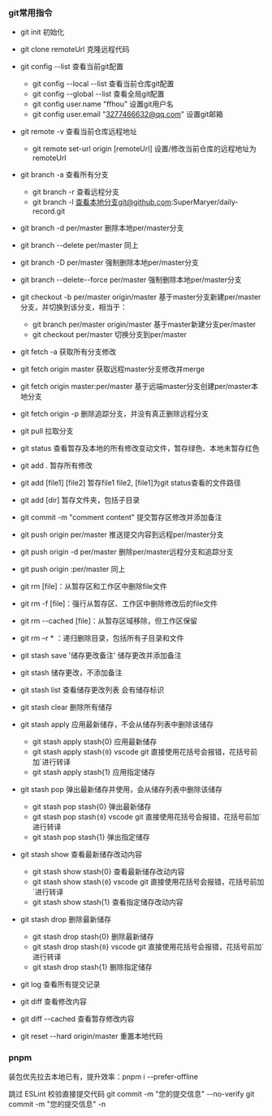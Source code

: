 ### git常用指令
- git init 初始化
- git clone remoteUrl 克隆远程代码


- git config --list 查看当前git配置
    + git config --local --list 查看当前仓库git配置
    + git config --global --list 查看全局git配置
    + git config user.name "ffhou" 设置git用户名
    + git config user.email "3277466632@qq.com" 设置git邮箱


- git remote -v 查看当前仓库远程地址
    + git remote set-url origin [remoteUrl] 设置/修改当前仓库的远程地址为remoteUrl


- git branch -a 查看所有分支
    + git branch -r 查看远程分支
    + git branch -l 查看本地分支git@github.com:SuperMaryer/daily-record.git
- git branch -d per/master 删除本地per/master分支
- git branch --delete per/master 同上
- git branch -D per/master 强制删除本地per/master分支
- git branch --delete--force per/master 强制删除本地per/master分支


- git checkout -b per/master origin/master 基于master分支新建per/master分支，并切换到该分支，相当于：
  + git branch per/master origin/master 基于master新建分支per/master
  + git checkout per/master 切换分支到per/master


- git fetch -a 获取所有分支修改
- git fetch origin master 获取远程master分支修改并merge
- git fetch origin master:per/master 基于远端master分支创建per/master本地分支
- git fetch origin -p 删除追踪分支，并没有真正删除远程分支


- git pull 拉取分支


- git status 查看暂存及本地的所有修改变动文件，暂存绿色、本地未暂存红色
- git add . 暂存所有修改
- git add [file1] [file2] 暂存file1 file2, [file1]为git status查看的文件路径
- git add [dir] 暂存文件夹，包括子目录


- git commit -m "comment content" 提交暂存区修改并添加备注


- git push origin per/master 推送提交内容到远程per/master分支
- git push origin -d per/master 删除per/master远程分支和追踪分支
- git push origin :per/master 同上

- git rm [file]：从暂存区和工作区中删除file文件
- git rm -f [file]：强行从暂存区、工作区中删除修改后的file文件
- git rm --cached [file]：从暂存区域移除，但工作区保留
- git rm –r * ：递归删除目录，包括所有子目录和文件


- git stash save '储存更改备注' 储存更改并添加备注
- git stash 储存更改，不添加备注
- git stash list 查看储存更改列表 会有储存标识
- git stash clear 删除所有储存

- git stash apply 应用最新储存，不会从储存列表中删除该储存
    + git stash apply stash{0} 应用最新储存
    + git stash apply stash`{0`} vscode git 直接使用花括号会报错，花括号前加`进行转译
    + git stash apply stash{1} 应用指定储存

- git stash pop 弹出最新储存并使用，会从储存列表中删除该储存
    + git stash pop stash{0} 弹出最新储存
    + git stash pop stash`{0`} vscode git 直接使用花括号会报错，花括号前加`进行转译
    + git stash pop stash{1} 弹出指定储存

- git stash show 查看最新储存改动内容
    + git stash show stash{0} 查看最新储存改动内容
    + git stash show stash`{0`} vscode git 直接使用花括号会报错，花括号前加`进行转译
    + git stash show stash{1} 查看指定储存改动内容

- git stash drop 删除最新储存
    + git stash drop stash{0} 删除最新储存
    + git stash drop stash`{0`} vscode git 直接使用花括号会报错，花括号前加`进行转译
    + git stash drop stash{1} 删除指定储存


- git log 查看所有提交记录


- git diff 查看修改内容
- git diff --cached 查看暂存修改内容


- git reset --hard origin/master 重置本地代码


### pnpm 
装包优先拉去本地已有，提升效率：pnpm i --prefer-offline
    

跳过 ESLint 校验直接提交代码
git commit -m "您的提交信息" --no-verify
git commit -m "您的提交信息" -n